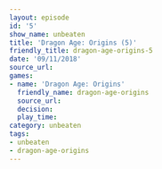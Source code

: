 ```yaml
---
layout: episode
id: '5'
show_name: unbeaten
title: 'Dragon Age: Origins (5)'
friendly_title: dragon-age-origins-5
date: '09/11/2018'
source_url: 
games:
- name: 'Dragon Age: Origins'
  friendly_name: dragon-age-origins
  source_url: 
  decision: 
  play_time: 
category: unbeaten
tags:
- unbeaten
- dragon-age-origins
---
```

